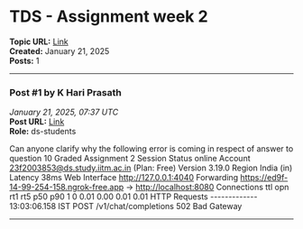 # TDS - Assignment week 2
**Topic URL:** [Link](https://discourse.onlinedegree.iitm.ac.in/t/tds-assignment-week-2/164462)  
**Created:** January 21, 2025  
**Posts:** 1  

---

### Post #1 by **K Hari Prasath**
*January 21, 2025, 07:37 UTC*  
**Post URL:** [Link](https://discourse.onlinedegree.iitm.ac.in/t/tds-assignment-week-2/164462/1)  
**Role:**  ds-students

Can anyone clarify why the following error is coming in respect of answer to question 10 Graded Assignment 2 Session Status online Account 23f2003853@ds.study.iitm.ac.in (Plan: Free) Version 3.19.0 Region India (in) Latency 38ms Web Interface <http://127.0.0.1:4040> Forwarding <https://ed9f-14-99-254-158.ngrok-free.app> → <http://localhost:8080> Connections ttl opn rt1 rt5 p50 p90 1 0 0.01 0.00 0.01 0.01 HTTP Requests ------------- 13:03:06.158 IST POST /v1/chat/completions 502 Bad Gateway

---
